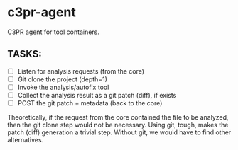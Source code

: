 # c3pr-agent
C3PR agent for tool containers.


## TASKS:

- [ ] Listen for analysis requests (from the core)
- [ ] Git clone the project (depth=1)
- [ ] Invoke the analysis/autofix tool
- [ ] Collect the analysis result as a git patch (diff), if exists
- [ ] POST the git patch + metadata (back to the core)

Theoretically, if the request from the core contained the file to be analyzed, then the git clone step would not be necessary. Using git, tough, makes the patch (diff) generation a trivial step. Without git, we would have to find other alternatives.